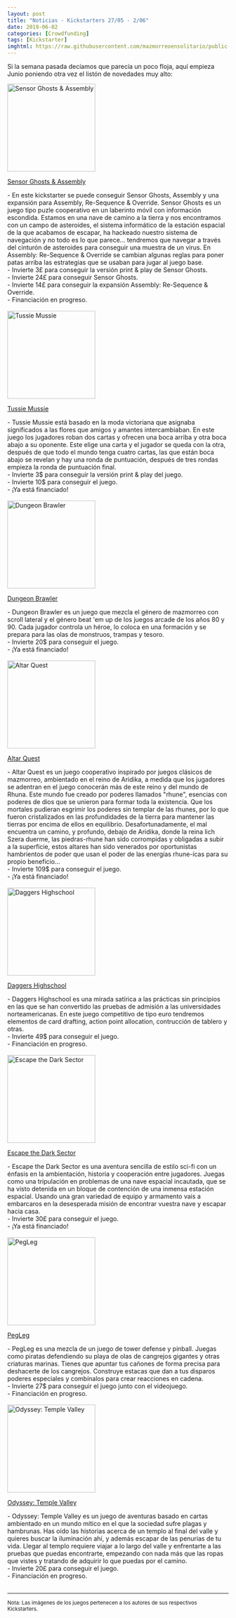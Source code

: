 ```yaml
---
layout: post
title: "Noticias - Kickstarters 27/05 - 2/06"
date: 2019-06-02
categories: [Crowdfunding]
tags: [Kickstarter]
imghtml: https://raw.githubusercontent.com/mazmorreoensolitario/public-images/master/crowdfunding/crowdfunding-19-0527-0602.jpg
---
```


Si la semana pasada decíamos que parecía un poco floja, aquí empieza Junio 
poniendo otra vez el listón de novedades muy alto:

<div class="row">
    <div class="col-md-3">
        <img width="200" height="200"
            src="https://ksr-ugc.imgix.net/assets/025/219/381/f110cfb8b16608fab021996a09e2d907_original.png?ixlib=rb-2.0.0&w=680&fit=max&v=1558467096&auto=format&gif-q=50&lossless=true&s=add195d4fff54a772cf2e58991203df0"
            class="img-thumbnail" alt="Sensor Ghosts & Assembly">
    </div>
    <div class="col-md-9">
        <p>
            <a target="_blank" 
                href="https://www.kickstarter.com/projects/wrengames/sensor-ghosts-and-assembly-2-unique-sci-fi-coop-puzzle-games?ref=mazmorreoensolitario">
                Sensor Ghosts & Assembly
            </a>
        </p>
           - En este kickstarter se puede conseguir Sensor Ghosts, Assembly y
           una expansión para Assembly, Re-Sequence & Override. Sensor Ghosts
           es un juego tipo puzle cooperativo en un laberinto móvil con
           información escondida. Estamos en una nave de camino a la tierra y
           nos encontramos con un campo de asteroides, el sistema informático
           de la estación espacial de la que acabamos de escapar, ha hackeado
           nuestro sistema de navegación y no todo es lo que
           parece... tendremos que navegar a través del cinturón de asteroides
           para conseguir una muestra de un virus. En Assembly: Re-Sequence &
           Override se cambian algunas reglas para poner patas arriba las
           estrategias que se usaban para jugar al juego base.
           <br>
           - Invierte 3£ para conseguir la versión print & play de Sensor
          Ghosts. 
          <br>
          - Invierte 24£ para conseguir Sensor Ghosts.
          <br>
          - Invierte 14£ para conseguir la expansión Assembly: Re-Sequence &
            Override.
          <br>
          - Financiación en progreso.
    </div>
</div>
<br>

<div class="row">
    <div class="col-md-3">
        <img width="200" height="200"
            src="https://ksr-ugc.imgix.net/assets/025/273/443/15e0e4ae5d55c51e4b34dc6cf986f8d2_original.jpg?ixlib=rb-2.0.0&w=680&fit=max&v=1558905244&auto=format&gif-q=50&q=92&s=55229fc377e1c4a1c86c2ace8eb87cf8"
            class="img-thumbnail" alt="Tussie Mussie">
    </div>
    <div class="col-md-9">
        <p>
            <a target="_blank" 
                href="https://www.kickstarter.com/projects/239309591/tussie-mussie-by-elizabeth-hargrave-wingspan?ref=mazmorreoensolitario">
                Tussie Mussie
            </a>
        </p>
           - Tussie Mussie está basado en la moda victoriana que asignaba
           significados a las flores que amigos y amantes intercambiaban. En
           este juego los jugadores roban dos cartas y ofrecen una boca arriba
           y otra boca abajo a su oponente. Este elige una carta y el jugador
           se queda con la otra, después de que todo el mundo tenga cuatro
           cartas, las que están boca abajo se revelan y hay una ronda de
           puntuación, después de tres rondas empieza la ronda de puntuación
           final.
           <br>
           - Invierte 3$ para conseguir la versión print & play del juego.
          <br>
          - Invierte 10$ para conseguir el juego.
          <br>
          - ¡Ya está financiado!
    </div>
</div>
<br>

<div class="row">
    <div class="col-md-3">
        <img width="200" height="200"
            src="https://ksr-ugc.imgix.net/assets/025/258/225/77535048c3221c980c6ac23cac37d8e4_original.gif?ixlib=rb-2.0.0&w=680&fit=max&v=1558731070&auto=format&gif-q=50&q=92&s=a25c8b2bab8cdcdda8005cfea79eadc1"
            class="img-thumbnail" alt="Dungeon Brawler">
    </div>
    <div class="col-md-9">
        <p>
            <a target="_blank" 
                href="https://www.kickstarter.com/projects/hypercubegames/dungeon-brawler?ref=mazmorreoensolitario">
                Dungeon Brawler 
            </a>
        </p>
           - Dungeon Brawler  es un juego que mezcla el género de mazmorreo
           con scroll lateral y el género beat 'em up de los juegos arcade
           de los años 80 y 90. Cada jugador controla un héroe, lo coloca
           en una formación y se prepara para las olas de monstruos,
           trampas y tesoro.
           <br>
          - Invierte 20$ para conseguir el juego.
          <br>
          - ¡Ya está financiado!
    </div>
</div>
<br>

<div class="row">
    <div class="col-md-3">
        <img width="200" height="200"
            src="https://ksr-ugc.imgix.net/assets/025/270/416/5082499c81dc72d23afe9aa64a723360_original.jpg?ixlib=rb-2.0.0&w=680&fit=max&v=1558879604&auto=format&gif-q=50&q=92&s=544be22902ccd0548e716f380eb86fc1"
            class="img-thumbnail" alt="Altar Quest">
    </div>
    <div class="col-md-9">
        <p>
            <a target="_blank" 
                href="https://www.kickstarter.com/projects/blacklistgames/altar-quest?ref=mazmorreoensolitario">
                Altar Quest
            </a>
        </p>
           - Altar Quest es un juego cooperativo inspirado por juegos clásicos
           de mazmorreo, ambientado en el reino de Aridika, a medida que los
           jugadores se adentran en el juego conocerán más de este reino y del
           mundo de Rhuna. Este mundo fue creado por poderes llamados "rhune",
           esencias con poderes de dios que se unieron para formar toda la
           existencia. Que los mortales pudieran esgrimir los poderes sin
           templar de las rhunes, por lo que fueron cristalizados en las
           profundidades de la tierra para mantener las tierras por encima de
           ellos en equilibrio. Desafortunadamente, el mal encuentra un camino,
           y profundo, debajo de Aridika, donde la reina lich Szera duerme, las
           piedras-rhune han sido corrompidas y obligadas a subir a la
           superficie, estos altares han sido venerados por oportunistas
           hambrientos de poder que usan el poder de las energías rhune-ícas
           para su propio beneficio...
           <br>
          - Invierte 109$ para conseguir el juego.
          <br>
          - ¡Ya está financiado!
    </div>
</div>
<br>


<div class="row">
    <div class="col-md-3">
        <img width="200" height="200"
            src="https://ksr-ugc.imgix.net/assets/024/966/143/05604e19167a2a01a76c337de488151b_original.png?ixlib=rb-2.0.0&w=680&fit=max&v=1556664921&auto=format&gif-q=50&lossless=true&s=2cc3a13dd5959986edadcfab7445e6ad"
            class="img-thumbnail" alt="Daggers Highschool">
    </div>
    <div class="col-md-9">
        <p>
            <a target="_blank" 
                href="https://www.kickstarter.com/projects/975340335/daggers-highschool?ref=mazmorreoensolitario">
                Daggers Highschool
            </a>
        </p>
           - Daggers Highschool es una mirada satírica a las prácticas sin
           principios en las que se han convertido las pruebas de admisión a
           las universidades norteamericanas. En este juego competitivo de tipo
           euro tendremos elementos de card drafting, action point allocation,
           contrucción de tablero y otras. 
           <br>
          - Invierte 49$ para conseguir el juego.
          <br>
          - Financiación en progreso.
    </div>
</div>
<br>

<div class="row">
    <div class="col-md-3">
        <img width="200" height="200"
            src="https://ksr-ugc.imgix.net/assets/025/293/071/7e64872bf5435d11e72330b5617e5e83_original.jpg?ixlib=rb-2.0.0&w=680&fit=max&v=1559065975&auto=format&gif-q=50&q=92&s=f885a78188de90070166ec638f00deab"
            class="img-thumbnail" alt="Escape the Dark Sector">
    </div>
    <div class="col-md-9">
        <p>
            <a target="_blank" 
                href="https://www.kickstarter.com/projects/themeborne/escape-the-dark-sector?ref=mazmorreoensolitario">
                Escape the Dark Sector
            </a>
        </p>
           - Escape the Dark Sector es una aventura sencilla de estilo sci-fi
           con un énfasis en la ambientación, historia y cooperación entre
           jugadores. Juegas como una tripulación en problemas de una nave
           espacial incautada, que se ha visto detenida en un bloque de
           contención de una inmensa estación espacial. Usando una gran
           variedad de equipo y armamento vais a embarcaros en la desesperada
           misión de encontrar vuestra nave y escapar hacia casa.
           <br>
          - Invierte 30£ para conseguir el juego.
          <br>
          - ¡Ya está financiado!
    </div>
</div>
<br>

<div class="row">
    <div class="col-md-3">
        <img width="200" height="200"
            src="https://ksr-ugc.imgix.net/assets/025/331/608/1aa4fbe60edba4767335b865f1f1bade_original.png?ixlib=rb-2.0.0&w=680&fit=max&v=1559321665&auto=format&gif-q=50&lossless=true&s=58845f9a1a5e85dd0ff314704d431ccb"
            class="img-thumbnail" alt="PegLeg">
    </div>
    <div class="col-md-9">
        <p>
            <a target="_blank" 
                href="https://www.kickstarter.com/projects/fowers/pegleg-pirate-pinball?ref=mazmorreoensolitario">
                PegLeg
            </a>
        </p>
           - PegLeg es una mezcla de un juego de tower defense y
           pinball. Juegas como piratas defendiendo su playa de olas de
           cangrejos gigantes y otras criaturas marinas. Tienes que apuntar tus
           cañones de forma precisa para deshacerte de los cangrejos. Construye
           estacas que dan a tus disparos poderes especiales y combínalos para
           crear reacciones en cadena.
           <br>
          - Invierte 27$ para conseguir el juego junto con el videojuego.
          <br>
          - Financiación en progreso.
    </div>
</div>
<br>

<div class="row">
    <div class="col-md-3">
        <img width="200" height="200"
            src="https://ksr-ugc.imgix.net/assets/025/307/159/4ff5f2f987cda51309ba9600e08aa363_original.png?ixlib=rb-2.0.0&w=680&fit=max&v=1559152983&auto=format&gif-q=50&lossless=true&s=59230efd815a0498639f37d8d60c761f"
            class="img-thumbnail" alt="Odyssey: Temple Valley">
    </div>
    <div class="col-md-9">
        <p>
            <a target="_blank" 
                href="https://www.kickstarter.com/projects/paleheretic/odyssey-temple-valley?ref=mazmorreoensolitario">
                Odyssey: Temple Valley
            </a>
        </p>
           - Odyssey: Temple Valley es un juego de aventuras basado en cartas
           ambientado en un mundo mítico en el que la sociedad sufre plagas y
           hambrunas. Has oído las historias acerca de un templo al final del
           valle y quieres buscar la iluminación ahí, y además escapar de las
           penurias de tu vida. Llegar al templo requiere viajar a lo largo
           del valle y enfrentarte a las pruebas que puedas encontrarte,
           empezando con nada más que las ropas que vistes y tratando de
           adquirir lo que puedas por el camino.
           <br>
          - Invierte 20£ para conseguir el juego.
          <br>
          - Financiación en progreso.
    </div>
</div>
<br>



<hr>

<small>Nota: Las imágenes de los juegos pertenecen a los autores de sus
respectivos Kickstarters.</small>
